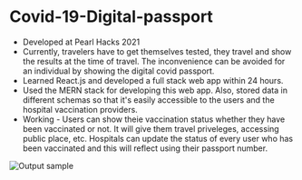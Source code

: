 # Covid-19-Digital-passport

- Developed at Pearl Hacks 2021
- Currently, travelers have to get themselves tested, they travel and show the results at the time of travel. The inconvenience can be avoided for an individual by showing the digital covid passport.
- Learned React.js and developed a full stack web app within 24 hours.
- Used the MERN stack for developing this web app. Also, stored data in different schemas so that it's easily accessible to the users and the hospital vaccination providers.
- Working - Users can show theie vaccination status whether they have been vaccinated or not. It will give them travel priveleges, accessing public place, etc. Hospitals can update the status of every user who has been vaccinated and this will reflect using their passport number.


![Output sample](https://github.com/dear-s/Covid-19-Digital-passport/blob/master/recording.gif)

